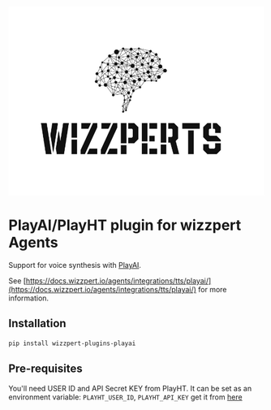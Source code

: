 ![Wizzpert Logo](wizzpert-plugins/assets/logo.png)

# PlayAI/PlayHT plugin for wizzpert Agents

Support for voice synthesis with [PlayAI](https://play.ai/).

See [https://docs.wizzpert.io/agents/integrations/tts/playai/](https://docs.wizzpert.io/agents/integrations/tts/playai/) for more information.

## Installation

```bash
pip install wizzpert-plugins-playai
```

## Pre-requisites

You'll need USER ID and API Secret KEY from PlayHT. It can be set as an environment variable: `PLAYHT_USER_ID`, `PLAYHT_API_KEY` get it from [here](https://play.ht/studio/api-access)
